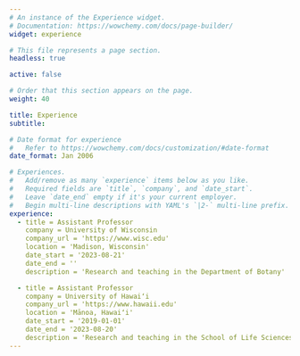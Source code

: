 ```yaml
---
# An instance of the Experience widget.
# Documentation: https://wowchemy.com/docs/page-builder/
widget: experience

# This file represents a page section.
headless: true

active: false

# Order that this section appears on the page.
weight: 40

title: Experience
subtitle:

# Date format for experience
#   Refer to https://wowchemy.com/docs/customization/#date-format
date_format: Jan 2006

# Experiences.
#   Add/remove as many `experience` items below as you like.
#   Required fields are `title`, `company`, and `date_start`.
#   Leave `date_end` empty if it's your current employer.
#   Begin multi-line descriptions with YAML's `|2-` multi-line prefix.
experience:
  - title = Assistant Professor
    company = University of Wisconsin
    company_url = 'https://www.wisc.edu'
    location = 'Madison, Wisconsin'
    date_start = '2023-08-21'
    date_end = ''
    description = 'Research and teaching in the Department of Botany'

  - title = Assistant Professor
    company = University of Hawaiʻi
    company_url = 'https://www.hawaii.edu'
    location = 'Mānoa, Hawaiʻi'
    date_start = '2019-01-01'
    date_end = '2023-08-20'
    description = 'Research and teaching in the School of Life Sciences'
---
```

